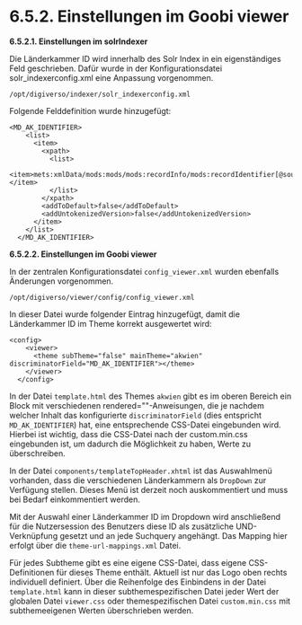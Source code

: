 # 6.5.2. Einstellungen im Goobi viewer

**6.5.2.1. Einstellungen im solrIndexer**

Die Länderkammer ID wird innerhalb des Solr Index in ein eigenständiges Feld geschrieben. Dafür wurde in der Konfigurationsdatei solr\_indexerconfig.xml eine Anpassung vorgenommen.

```text
/opt/digiverso/indexer/solr_indexerconfig.xml
```

Folgende Felddefinition wurde hinzugefügt:

```markup
<MD_AK_IDENTIFIER>
    <list>
      <item>
        <xpath>
          <list>

<item>mets:xmlData/mods:mods/mods:recordInfo/mods:recordIdentifier[@source="ak_identifier"]</item>
          </list>
        </xpath>
        <addToDefault>false</addToDefault>
        <addUntokenizedVersion>false</addUntokenizedVersion>
      </item>
    </list>
  </MD_AK_IDENTIFIER>

```

**6.5.2.2. Einstellungen im Goobi viewer**

In der zentralen Konfigurationsdatei `config_viewer.xml` wurden ebenfalls Änderungen vorgenommen.

```text
/opt/digiverso/viewer/config/config_viewer.xml 
```

In dieser Datei wurde folgender Eintrag hinzugefügt, damit die Länderkammer ID im Theme korrekt ausgewertet wird:

```markup
<config>
    <viewer>
      <theme subTheme="false" mainTheme="akwien" discriminatorField="MD_AK_IDENTIFIER"></theme>
    </viewer>
  </config>
```

In der Datei `template.html` des Themes `akwien` gibt es im oberen Bereich ein Block mit verschiedenen rendered=""-Anweisungen, die je nachdem welcher Inhalt das konfigurierte `discriminatorField` \(dies entspricht `MD_AK_IDENTIFIER`\) hat, eine entsprechende CSS-Datei eingebunden wird. Hierbei ist wichtig, dass die CSS-Datei nach der custom.min.css eingebunden ist, um dadurch die Möglichkeit zu haben, Werte zu überschreiben.

In der Datei `components/templateTopHeader.xhtml` ist das Auswahlmenü vorhanden, dass die verschiedenen Länderkammern als `DropDown` zur Verfügung stellen. Dieses Menü ist derzeit noch auskommentiert und muss bei Bedarf einkommentiert werden.

Mit der Auswahl einer Länderkammer ID im Dropdown wird anschließend für die Nutzersession des Benutzers diese ID als zusätzliche UND-Verknüpfung gesetzt und an jede Suchquery angehängt. Das Mapping hier erfolgt über die `theme-url-mappings.xml` Datei.

Für jedes Subtheme gibt es eine eigene CSS-Datei, dass eigene CSS-Definitionen für dieses Theme enthält. Aktuell ist nur das Logo oben rechts individuell definiert. Über die Reihenfolge des Einbindens in der Datei `template.html` kann in dieser subthemespezifischen Datei jeder Wert der globalen Datei `viewer.css` oder themespezifischen Datei `custom.min.css` mit subthemeeigenen Werten überschrieben werden.

